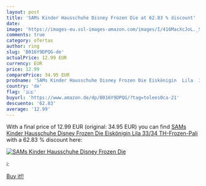 ```yaml
---
layout: post
title: 'SAMs Kinder Hausschuhe Disney Frozen Die at 62.83 % discount'
date: 
image: 'https://images-eu.ssl-images-amazon.com/images/I/416MacXcJoL._SL200_.jpg'
comments: true
category: ofertas
author: ring
slug: 'B016Y9DPQG-de'
actualPrice: 12.99 EUR
currency: EUR
price: 12.99
comparePrice: 34.95 EUR
prodname: 'SAMs Kinder Hausschuhe Disney Frozen Die Eiskönigin  Lila  33/34  TH-Frozen-Pali'
country: 'de'
flag: '🇩🇪'
buyurl: 'https://www.amazon.de/dp/B016Y9DPQG/?tag=tolees0ca-21'
descuento: '62.83'
average: '12.99'
---
```


With a final price of 12.99 EUR (original: 34.95 EUR) you can find [SAMs Kinder Hausschuhe Disney Frozen Die Eiskönigin  Lila  33/34  TH-Frozen-Pali](https://www.amazon.de/dp/B016Y9DPQG/?tag=tolees0ca-21) with a  62.83 % discount here:

[![SAMs Kinder Hausschuhe Disney Frozen Die](https://images-eu.ssl-images-amazon.com/images/I/416MacXcJoL._SL200_.jpg)](https://www.amazon.de/dp/B016Y9DPQG/?tag=tolees0ca-21)

ℹ️:


[Buy it!!](https://www.amazon.de/dp/B016Y9DPQG/?tag=tolees0ca-21)
